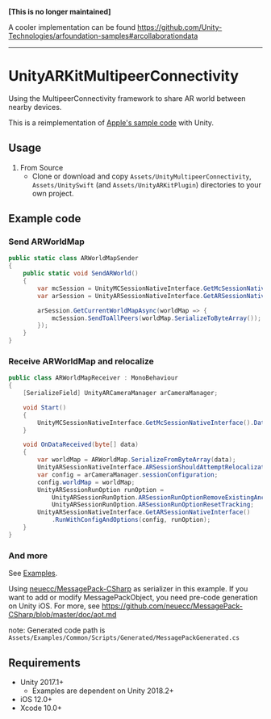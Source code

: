 **[This is no longer maintained]**

A cooler implementation can be found https://github.com/Unity-Technologies/arfoundation-samples#arcollaborationdata

---

# UnityARKitMultipeerConnectivity

Using the MultipeerConnectivity framework to share AR world between nearby devices.

This is a reimplementation of [Apple's sample code](https://developer.apple.com/documentation/arkit/creating_a_multiuser_ar_experience) with Unity.

## Usage

1. From Source
    - Clone or download and copy `Assets/UnityMultipeerConnectivity`, `Assets/UnitySwift` (and `Assets/UnityARKitPlugin`) directories to your own project.

## Example code

### Send ARWorldMap

```ARWorldMapSender.cs
public static class ARWorldMapSender
{
    public static void SendARWorld()
    {
        var mcSession = UnityMCSessionNativeInterface.GetMcSessionNativeInterface();
        var arSession = UnityARSessionNativeInterface.GetARSessionNativeInterface();

        arSession.GetCurrentWorldMapAsync(worldMap => {
            mcSession.SendToAllPeers(worldMap.SerializeToByteArray());
        });
    }
}
```

### Receive ARWorldMap and relocalize

```ARWorldMapReceiver.cs
public class ARWorldMapReceiver : MonoBehaviour
{
    [SerializeField] UnityARCameraManager arCameraManager;

    void Start()
    {
        UnityMCSessionNativeInterface.GetMcSessionNativeInterface().DataReceivedEvent += OnDataReceived;
    }

    void OnDataReceived(byte[] data)
    {
        var worldMap = ARWorldMap.SerializeFromByteArray(data);
        UnityARSessionNativeInterface.ARSessionShouldAttemptRelocalization = true;
        var config = arCameraManager.sessionConfiguration;
        config.worldMap = worldMap;
        UnityARSessionRunOption runOption =
            UnityARSessionRunOption.ARSessionRunOptionRemoveExistingAnchors |
            UnityARSessionRunOption.ARSessionRunOptionResetTracking;
        UnityARSessionNativeInterface.GetARSessionNativeInterface()
            .RunWithConfigAndOptions(config, runOption);
    }
}
```

### And more

See [Examples](https://github.com/noir-neo/UnityARKitMultipeerConnectivity/tree/master/Assets/Examples).

Using [neuecc/MessagePack-CSharp](https://github.com/neuecc/MessagePack-CSharp) as serializer in this example.
If you want to add or modify MessagePackObject, you need pre-code generation on Unity iOS. For more, see https://github.com/neuecc/MessagePack-CSharp/blob/master/doc/aot.md

note: Generated code path is `Assets/Examples/Common/Scripts/Generated/MessagePackGenerated.cs`

## Requirements

- Unity 2017.1+
  + Examples are dependent on Unity 2018.2+
- iOS 12.0+
- Xcode 10.0+
